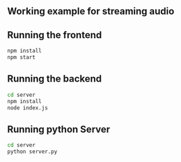 ## Working example for streaming audio

## Running the frontend
```bash
npm install
npm start
```

## Running the backend
```bash
cd server
npm install
node index.js
```

## Running python Server
```bash
cd server
python server.py
```